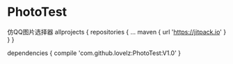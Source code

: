 # PhotoTest
仿QQ图片选择器
allprojects {
		repositories {
			...
			maven { url 'https://jitpack.io' }
		}
	}
  
  dependencies {
	        compile 'com.github.lovelz:PhotoTest:V1.0'
	}
